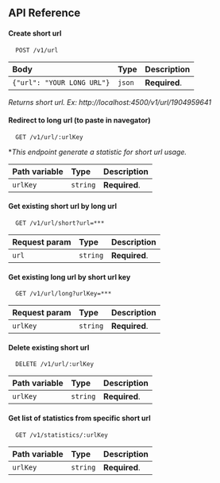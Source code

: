 
## API Reference

#### Create short url

```http
  POST /v1/url 
```

| Body | Type     | Description                |
| :-------- | :------- | :------------------------- |
| `{"url": "YOUR LONG URL"}` | `json` | **Required**. |

*Returns short url. Ex: http://localhost:4500/v1/url/1904959641*


#### Redirect to long url (to paste in navegator)

```http
  GET /v1/url/:urlKey
```
**This endpoint generate a statistic for short url usage.*

| Path variable | Type     | Description                |
| :-------- | :------- | :------------------------- |
| `urlKey` | `string` | **Required**. |

#### Get existing short url by long url

```http
  GET /v1/url/short?url=***
```

| Request param | Type     | Description                |
| :-------- | :------- | :------------------------- |
| `url` | `string` | **Required**. |


#### Get existing long url by short url key
```http
  GET /v1/url/long?urlKey=***
```

| Request param | Type     | Description                |
| :-------- | :------- | :------------------------- |
| `urlKey` | `string` | **Required**. |

#### Delete existing short url
```http
  DELETE /v1/url/:urlKey
```
| Path variable | Type     | Description                |
| :-------- | :------- | :------------------------- |
| `urlKey` | `string` | **Required**. |

#### Get list of statistics from specific short url
```http
  GET /v1/statistics/:urlKey
```

| Path variable | Type     | Description                |
| :-------- | :------- | :------------------------- |
| `urlKey` | `string` | **Required**. |
